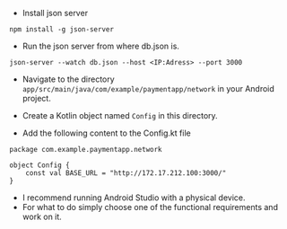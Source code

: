 - Install json server
```
npm install -g json-server
```
- Run the json server from where db.json is.

```
json-server --watch db.json --host <IP:Adress> --port 3000
```
- Navigate to the directory `app/src/main/java/com/example/paymentapp/network` in your Android project.

- Create a Kotlin object named `Config` in this directory.

- Add the following content to the Config.kt file
```
package com.example.paymentapp.network

object Config {
    const val BASE_URL = "http://172.17.212.100:3000/"
}
```

- I recommend running Android Studio with a physical device.
- For what to do simply choose one of the functional requirements and work on it.
